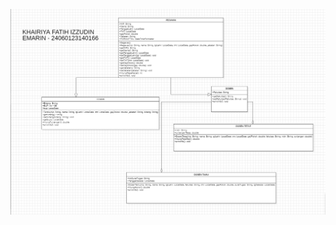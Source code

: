 


![DIAGRAM CLASS ](https://github.com/Tesion1121/PBO/blob/main/praktikum4/tugas/Screenshot%202025-03-17%20221204.png?raw=true)

